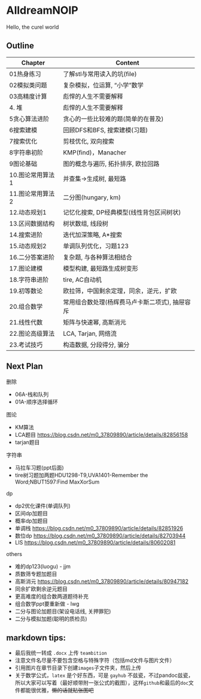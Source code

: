# AlldreamNOIP

Hello, the curel world

## Outline

Chapter | Content
--- | ---
01热身练习 | 了解stl与常用读入的坑(file)
02模拟类问题| 复杂模拟，位运算, “小学”数学
03高精度计算| 彪悍的人生不需要解释
4. 堆| 彪悍的人生不需要解释
5贪心算法进阶| 贪心的一些比较难的题(简单的在普及)
6搜索建模 | 回顾DFS和BFS, 搜索建模(习题) 
7搜索优化 | 剪枝优化, 双向搜索
8字符串初阶 | KMP(find)，Manacher
9图论基础 | 图的概念与遍历, 拓扑排序, 欧拉回路
10.图论常用算法1 | 并查集->生成树, 最短路
11.图论常用算法2 | 二分图(hungary, km)
12.动态规划1 | 记忆化搜索, DP经典模型(线性背包区间树状)
13.区间数据结构 | 树状数组, 线段树
14.搜索进阶 | 迭代加深策略, A*搜索
15.动态规划2 | 单调队列优化，习题123
16.二分答案进阶 | 复杂题, 与各种算法相结合
17.图论建模 | 模型构建, 最短路生成树变形
18.字符串进阶 | tire, AC自动机
19.初等数论 | 欧拉筛，中国剩余定理，同余，逆元，扩欧
20.组合数学 | 常用组合数处理(杨辉费马卢卡斯二项式), 抽屉容斥
21.线性代数 | 矩阵与快速幂, 高斯消元
22.图论高级算法 | LCA, Tarjan, 网络流
23.考试技巧 | 构造数据, 分段得分, 骗分

## Next Plan

删除
- 06A-栈和队列
- 01A-顺序选择循环

图论
- KM算法
- LCA题目 https://blog.csdn.net/m0_37809890/article/details/82856158
- tarjan题目

字符串
- 马拉车习题(ppt后面)
- tire树习题加两题HDU1298-T9,UVA1401-Remember the Word;NBUT1597:Find MaxXorSum

dp
- dp2优化课件(单调队列)
- 区间dp加题目
- 概率dp加题目
- 单调栈 https://blog.csdn.net/m0_37809890/article/details/82851926
- 数位dp https://blog.csdn.net/m0_37809890/article/details/82703944
- LIS https://blog.csdn.net/m0_37809890/article/details/80602081

others
- 难的dp123(luogu) - jjm
- 质数筛专题加题目
- 高斯消元 https://blog.csdn.net/m0_37809890/article/details/80947182
- 同余扩欧剩余逆元题目
- 更高难度的组合数两道题待补充
- 组合数学ppt要重新做 - lwg
- 二分与图论加题目(架设电话线, 关押罪犯)
- 二分与模拟加题(聪明的质检员)

## markdown tips:

- 最后我统一转成 `.docx` 上传 `teambition`
- 注意文件名尽量不要包含空格与特殊字符（包括md文件与图片文件）
- 引用图片在章节目录下创建`images`子文件夹，然后上传
- 关于数学公式，`latex` 是个好东西，可是 `gayhub` 不兹瓷，不过pandoc兹瓷，所以大家可以写着（最好顺带附一张公式的截图），这样`github`和最后的`doc`文件都能很优雅，~~懒的话就贴张图吧~~
